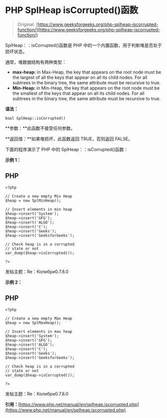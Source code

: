 # PHP SplHeap isCorrupted()函数

> Original: [https://www.geeksforgeeks.org/php-splheap-iscorrupted-function/](https://www.geeksforgeeks.org/php-splheap-iscorrupted-function/)

SplHeap：：isCorrupted()函数是 PHP 中的一个内置函数，用于判断堆是否处于损坏状态。

通常，堆数据结构有两种类型：

*   **max-heap:** in Max-Heap, the key that appears on the root node must be the largest of all the keys that appear on all its child nodes. For all subtrees in the binary tree, the same attribute must be recursive to true.
*   **Min-Heap:** in Min-Heap, the key that appears on the root node must be the smallest of the keys that appear on all its child nodes. For all subtrees in the binary tree, the same attribute must be recursive to true.

**语法：**

```
bool SplHeap::isCorrupted()
```

**参数：**此函数不接受任何参数。

**返回值：**如果堆损坏，此函数返回 TRUE，否则返回 FALSE。

下面的程序演示了 PHP 中的 SplHeap：：isCorrupted()函数：

**示例 1：**

## PHP

```
<?php 

// Create a new empty Mix Heap 
$heap = new SplMinHeap(); 

// Insert elements in min heap
$heap->insert('System'); 
$heap->insert('GFG'); 
$heap->insert('ALGO'); 
$heap->insert('C');
$heap->insert('Geeks'); 
$heap->insert('GeeksforGeeks'); 

// Check heap is in a corrupted
// state or not
var_dump($heap->isCorrupted());

?>
```

发帖主题：Re：Колибри0.7.8.0

**示例 2：**

## PHP

```
<?php 

// Create a new empty Max Heap 
$heap = new SplMaxHeap(); 

// Insert elements in max heap
$heap->insert('System'); 
$heap->insert('GFG'); 
$heap->insert('ALGO'); 
$heap->insert('C');
$heap->insert('Geeks'); 
$heap->insert('GeeksforGeeks'); 

// Check heap is in a corrupted
// state or not
var_dump($heap->isCorrupted());

?>
```

发帖主题：Re：Колибри0.7.8.0

**引用：**[https://www.php.net/manual/en/splheap.iscorrupted.php](https://www.php.net/manual/en/splheap.iscorrupted.php)